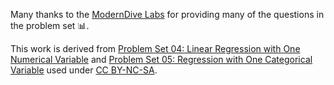 Many thanks to the [ModernDive Labs](https://github.com/moderndive/moderndive_labs/) for providing many
of the questions in the problem set :bar_chart:.

This work is derived from [Problem Set 04: Linear Regression with One Numerical Variable](https://moderndive.github.io/moderndive_labs/static/PS/PS04_reg_one_num_x.html) and [Problem Set 05: Regression with One Categorical Variable](https://moderndive.github.io/moderndive_labs/static/PS/PS05_reg_one_cat_x.html) used under [CC BY-NC-SA](https://creativecommons.org/licenses/by-nc-sa/4.0/).
